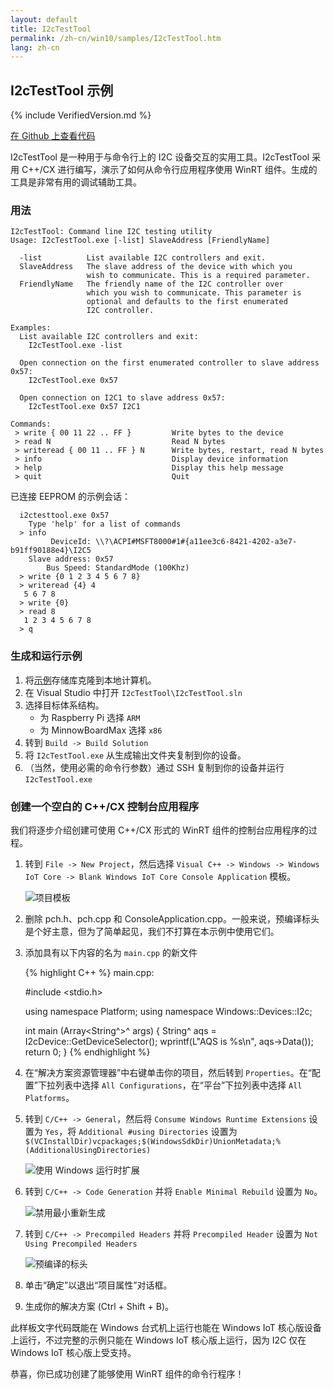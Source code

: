 ```yaml
---
layout: default
title: I2cTestTool
permalink: /zh-cn/win10/samples/I2cTestTool.htm
lang: zh-cn
---
```


## I2cTestTool 示例

{% include VerifiedVersion.md %}

[在 Github 上查看代码](https://github.com/ms-iot/samples/blob/develop/I2cTestTool/main.cpp)

I2cTestTool 是一种用于与命令行上的 I2C 设备交互的实用工具。I2cTestTool 采用 C++/CX 进行编写，演示了如何从命令行应用程序使用 WinRT 组件。生成的工具是非常有用的调试辅助工具。

### 用法

    I2cTestTool: Command line I2C testing utility
    Usage: I2cTestTool.exe [-list] SlaveAddress [FriendlyName]

      -list          List available I2C controllers and exit.
      SlaveAddress   The slave address of the device with which you
                     wish to communicate. This is a required parameter.
      FriendlyName   The friendly name of the I2C controller over
                     which you wish to communicate. This parameter is
                     optional and defaults to the first enumerated
                     I2C controller.

    Examples:
      List available I2C controllers and exit:
        I2cTestTool.exe -list

      Open connection on the first enumerated controller to slave address 0x57:
        I2cTestTool.exe 0x57

      Open connection on I2C1 to slave address 0x57:
        I2cTestTool.exe 0x57 I2C1
         
    Commands:
     > write { 00 11 22 .. FF }         Write bytes to the device
     > read N                           Read N bytes
     > writeread { 00 11 .. FF } N      Write bytes, restart, read N bytes
     > info                             Display device information
     > help                             Display this help message
     > quit                             Quit            
                      
已连接 EEPROM 的示例会话：

      i2ctesttool.exe 0x57
        Type 'help' for a list of commands
      > info
             DeviceId: \\?\ACPI#MSFT8000#1#{a11ee3c6-8421-4202-a3e7-b91ff90188e4}\I2C5
        Slave address: 0x57
            Bus Speed: StandardMode (100Khz)
      > write {0 1 2 3 4 5 6 7 8}
      > writeread {4} 4
       5 6 7 8
      > write {0}
      > read 8
       1 2 3 4 5 6 7 8
      > q

### 生成和运行示例

1. 将[示例](https://github.com/ms-iot/samples)存储库克隆到本地计算机。 
1. 在 Visual Studio 中打开 `I2cTestTool\I2cTestTool.sln`
1. 选择目标体系结构。
   - 为 Raspberry Pi 选择 `ARM`
   - 为 MinnowBoardMax 选择 `x86`
1. 转到 `Build -> Build Solution`
1. 将 `I2cTestTool.exe` 从生成输出文件夹复制到你的设备。
1. （当然，使用必需的命令行参数）通过 SSH 复制到你的设备并运行 `I2cTestTool.exe`

### 创建一个空白的 C++/CX 控制台应用程序 

我们将逐步介绍创建可使用 C++/CX 形式的 WinRT 组件的控制台应用程序的过程。

1. 转到 `File -> New Project`，然后选择 `Visual C++ -> Windows -> Windows IoT Core -> Blank Windows IoT Core Console Application` 模板。
   
   ![项目模板]({{site.baseurl}}/Resources/images/I2cTestTool/NewBlankConsoleApp.png)
   
1. 删除 pch.h、pch.cpp 和 ConsoleApplication.cpp。一般来说，预编译标头是个好主意，但为了简单起见，我们不打算在本示例中使用它们。
1. 添加具有以下内容的名为 `main.cpp` 的新文件

   {% highlight C++ %}
   main.cpp:
   
   #include <stdio.h>
    
   using namespace Platform;
   using namespace Windows::Devices::I2c;
    
   int main (Array<String^>^ args)
   {
       String^ aqs = I2cDevice::GetDeviceSelector();
       wprintf(L"AQS is %s\n", aqs->Data());
       return 0;
   }
   {% endhighlight %}
    
1. 在“解决方案资源管理器”中右键单击你的项目，然后转到 `Properties`。在“配置”下拉列表中选择 `All Configurations`，在“平台”下拉列表中选择 `All Platforms`。
1. 转到 `C/C++ -> General`，然后将 `Consume Windows Runtime Extensions` 设置为 `Yes`，将 `Additional #using Directories` 设置为 `$(VCInstallDir)vcpackages;$(WindowsSdkDir)UnionMetadata;%(AdditionalUsingDirectories)`

   ![使用 Windows 运行时扩展]({{site.baseurl}}/Resources/images/I2cTestTool/ConsumeWinRT.png)
    
1. 转到 `C/C++ -> Code Generation` 并将 `Enable Minimal Rebuild` 设置为 `No`。

   ![禁用最小重新生成]({{site.baseurl}}/Resources/images/I2cTestTool/EnableMinimalRebuild.png)

1. 转到 `C/C++ -> Precompiled Headers` 并将 `Precompiled Header` 设置为 `Not Using Precompiled Headers`

   ![预编译的标头]({{site.baseurl}}/Resources/images/I2cTestTool/PrecompiledHeaders.png)

1. 单击“确定”以退出“项目属性”对话框。
1. 生成你的解决方案 \(Ctrl + Shift + B\)。

此样板文字代码既能在 Windows 台式机上运行也能在 Windows IoT 核心版设备上运行，不过完整的示例只能在 Windows IoT 核心版上运行，因为 I2C 仅在 Windows IoT 核心版上受支持。

恭喜，你已成功创建了能够使用 WinRT 组件的命令行程序！


